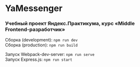 # YaMessenger

### Учебный проект Яндекс.Практикума, курс «Middle Frontend-разработчик»

Сборка (development): `npm run dev`  
Сборка (production): `npm run build`

Запуск Webpack-dev-server: `npm run serve`  
Запуск Express.js: `npm run start`

